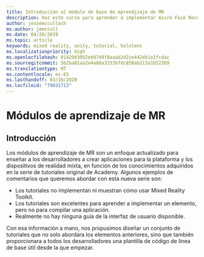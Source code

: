 ```yaml
---
title: Introducción al módulo de base de aprendizaje de MR
description: Haz este curso para aprender a implementar Azure Face Recognition dentro de una aplicación de realidad mixta.
author: jessemcculloch
ms.author: jemccull
ms.date: 04/28/2019
ms.topic: article
keywords: mixed reality, unity, tutorial, hololens
ms.localizationpriority: high
ms.openlocfilehash: 01429d3952eb97d4f8aaab2d2ce442eb1e1fcdac
ms.sourcegitcommit: 5b2ba01aa2e4a80a3333bfdc850ab213a1b523b9
ms.translationtype: HT
ms.contentlocale: es-ES
ms.lasthandoff: 03/10/2020
ms.locfileid: "79031713"
---
```

# <a name="mr-learning-modules"></a>Módulos de aprendizaje de MR

## <a name="overview"></a>Introducción

Los módulos de aprendizaje de MR son un enfoque actualizado para enseñar a los desarrolladores a crear aplicaciones para la plataforma y los dispositivos de realidad mixta, en función de los conocimientos adquiridos en la serie de tutoriales original de Academy. Algunos ejemplos de comentarios que queremos abordar con esta nueva serie son:

* Los tutoriales no implementan ni muestran cómo usar Mixed Reality Toolkit.
* Los tutoriales son excelentes para aprender a implementar un elemento, pero no para compilar una aplicación.
* Realmente no hay ninguna guía de la interfaz de usuario disponible.

Con esa información a mano, nos propusimos diseñar un conjunto de tutoriales que no solo abordara los elementos anteriores, sino que también proporcionara a todos los desarrolladores una plantilla de código de línea de base útil desde la que empezar.
